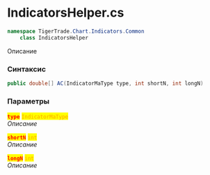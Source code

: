 
# IndicatorsHelper.cs
```csharp
namespace TigerTrade.Chart.Indicators.Common  
    class IndicatorsHelper
```

Описание

### Синтаксис
```csharp
public double[] AC(IndicatorMaType type, int shortN, int longN)
```

### Параметры  
<mark style="color:red;">**`type`**</mark> <mark style="color:orange;">`IndicatorMaType`</mark>  
 *Описание*  
  
<mark style="color:red;">**`shortN`**</mark> <mark style="color:orange;">`int`</mark>  
 *Описание*  
  
<mark style="color:red;">**`longN`**</mark> <mark style="color:orange;">`int`</mark>  
 *Описание*  
  

                    
                    